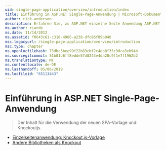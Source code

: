 ```yaml
---
uid: single-page-application/overview/introduction/index
title: Einführung in ASP.NET Single-Page-Anwendung | Microsoft-Dokumentation
author: rick-anderson
description: Erfahren Sie, zu ASP.NET einzelne Seite Anwendung ASP.NET Single-Page Application (SPA) hilft Ihnen, Anwendungen zu erstellen, die erhebliche clientseitige Interakti enthalten...
ms.author: riande
ms.date: 11/14/2012
ms.assetid: f0643c61-c310-4906-a238-dfc86f09b940
msc.legacyurl: /single-page-application/overview/introduction
msc.type: chapter
ms.openlocfilehash: 73dbc3bee99f22b83cbf2c4eb8f35c3dca3eb94b
ms.sourcegitcommit: 51b01b6ff8edde57d8243e4da28c9f1e7f1962b2
ms.translationtype: MT
ms.contentlocale: de-DE
ms.lasthandoff: 05/06/2019
ms.locfileid: "65113443"
---
```

# <a name="introduction-to-aspnet-single-page-application"></a>Einführung in ASP.NET Single-Page-Anwendung

> Der Inhalt für die Verwendung der neuen SPA-Vorlage und Knockoutjs.

- [Einzelseitenanwendung: Knockout.js-Vorlage](knockoutjs-template.md)
- [Andere Bibliotheken als Knockout](other-libraries.md)
